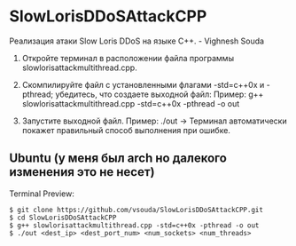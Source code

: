 # SlowLorisDDoSAttackCPP
Реализация атаки Slow Loris DDoS на языке C++. - Vighnesh Souda


1. Откройте терминал в расположении файла программы slowlorisattackmultithread.cpp.

2. Скомпилируйте файл с установленными флагами -std=c++0x и -pthread; убедитесь, что создаете выходной файл:
Пример: g++ slowlorisattackmultithread.cpp -std=c++0x -pthread -o out

3. Запустите выходной файл.
Пример: ./out
-> Терминал автоматически покажет правильный способ выполнения при ошибке.

## Ubuntu (у меня был arch но далекого изменения это не несет)
Terminal Preview:
```
$ git clone https://github.com/vsouda/SlowLorisDDoSAttackCPP.git
$ cd SlowLorisDDoSAttackCPP
$ g++ slowlorisattackmultithread.cpp -std=c++0x -pthread -o out
$ ./out <dest_ip> <dest_port_num> <num_sockets> <num_threads>
```


